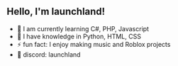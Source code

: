## Hello, I'm launchland!

- 🌱 I am currently learning C#, PHP, Javascript
- 🧠 I have knowledge in Python, HTML, CSS
- ⚡ fun fact: I enjoy making music and Roblox projects
- 🤖 discord: launchland

<!--
**launchland/launchland** is a ✨ _special_ ✨ repository because its `README.md` (this file) appears on your GitHub profile.

Here are some ideas to get you started:

- 🔭 I’m currently working on ...
- 🌱 I’m currently learning ...
- 👯 I’m looking to collaborate on ...
- 🤔 I’m looking for help with ...
- 💬 Ask me about ...
- 📫 How to reach me: ...
- 😄 Pronouns: ...
- ⚡ Fun fact: ...
-->
